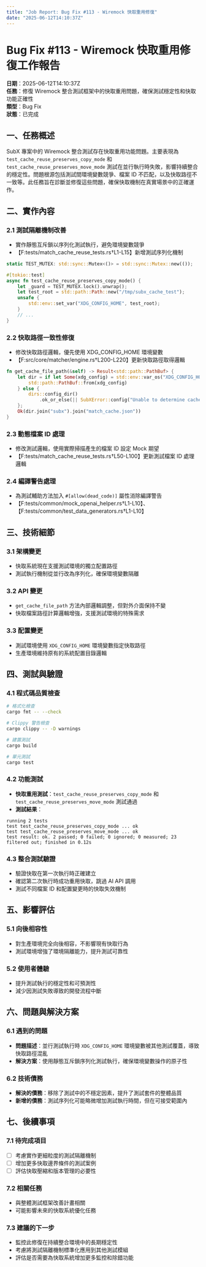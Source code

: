 ```yaml
---
title: "Job Report: Bug Fix #113 - Wiremock 快取重用修復"
date: "2025-06-12T14:10:37Z"
---
```


# Bug Fix #113 - Wiremock 快取重用修復工作報告

**日期**：2025-06-12T14:10:37Z  
**任務**：修復 Wiremock 整合測試框架中的快取重用問題，確保測試穩定性和快取功能正確性  
**類型**：Bug Fix  
**狀態**：已完成

## 一、任務概述

SubX 專案中的 Wiremock 整合測試存在快取重用功能問題。主要表現為 `test_cache_reuse_preserves_copy_mode` 和 `test_cache_reuse_preserves_move_mode` 測試在並行執行時失敗，影響持續整合的穩定性。問題根源包括測試間環境變數競爭、檔案 ID 不匹配，以及快取路徑不一致等。此任務旨在診斷並修復這些問題，確保快取機制在真實場景中的正確運作。

## 二、實作內容

### 2.1 測試隔離機制改善
- 實作靜態互斥鎖以序列化測試執行，避免環境變數競爭
- 【F:tests/match_cache_reuse_tests.rs†L1-L15】新增測試序列化機制

```rust
static TEST_MUTEX: std::sync::Mutex<()> = std::sync::Mutex::new(());

#[tokio::test]
async fn test_cache_reuse_preserves_copy_mode() {
    let _guard = TEST_MUTEX.lock().unwrap();
    let test_root = std::path::Path::new("/tmp/subx_cache_test");
    unsafe {
        std::env::set_var("XDG_CONFIG_HOME", test_root);
    }
    // ...
}
```

### 2.2 快取路徑一致性修復
- 修改快取路徑邏輯，優先使用 XDG_CONFIG_HOME 環境變數
- 【F:src/core/matcher/engine.rs†L200-L220】更新快取路徑取得邏輯

```rust
fn get_cache_file_path(&self) -> Result<std::path::PathBuf> {
    let dir = if let Some(xdg_config) = std::env::var_os("XDG_CONFIG_HOME") {
        std::path::PathBuf::from(xdg_config)
    } else {
        dirs::config_dir()
            .ok_or_else(|| SubXError::config("Unable to determine cache directory"))?
    };
    Ok(dir.join("subx").join("match_cache.json"))
}
```

### 2.3 動態檔案 ID 處理
- 修改測試邏輯，使用實際掃描產生的檔案 ID 設定 Mock 期望
- 【F:tests/match_cache_reuse_tests.rs†L50-L100】更新測試檔案 ID 處理邏輯

### 2.4 編譯警告處理
- 為測試輔助方法加入 `#[allow(dead_code)]` 屬性消除編譯警告
- 【F:tests/common/mock_openai_helper.rs†L1-L10】、【F:tests/common/test_data_generators.rs†L1-L10】

## 三、技術細節

### 3.1 架構變更
- 快取系統現在支援測試環境的獨立配置路徑
- 測試執行機制從並行改為序列化，確保環境變數隔離

### 3.2 API 變更
- `get_cache_file_path` 方法內部邏輯調整，但對外介面保持不變
- 快取檔案路徑計算邏輯增強，支援測試環境的特殊需求

### 3.3 配置變更
- 測試環境使用 `XDG_CONFIG_HOME` 環境變數指定快取路徑
- 生產環境維持原有的系統配置目錄邏輯

## 四、測試與驗證

### 4.1 程式碼品質檢查
```bash
# 格式化檢查
cargo fmt -- --check

# Clippy 警告檢查
cargo clippy -- -D warnings

# 建置測試
cargo build

# 單元測試
cargo test
```

### 4.2 功能測試
- **快取重用測試**：`test_cache_reuse_preserves_copy_mode` 和 `test_cache_reuse_preserves_move_mode` 測試通過
- **測試結果**：
```
running 2 tests
test test_cache_reuse_preserves_copy_mode ... ok
test test_cache_reuse_preserves_move_mode ... ok
test result: ok. 2 passed; 0 failed; 0 ignored; 0 measured; 23 filtered out; finished in 0.12s
```

### 4.3 整合測試驗證
- 驗證快取在第一次執行時正確建立
- 確認第二次執行時成功重用快取，跳過 AI API 調用
- 測試不同檔案 ID 和配置變更時的快取失效機制

## 五、影響評估

### 5.1 向後相容性
- 對生產環境完全向後相容，不影響現有快取行為
- 測試環境增強了環境隔離能力，提升測試可靠性

### 5.2 使用者體驗
- 提升測試執行的穩定性和可預測性
- 減少因測試失敗導致的開發流程中斷

## 六、問題與解決方案

### 6.1 遇到的問題
- **問題描述**：並行測試執行時 `XDG_CONFIG_HOME` 環境變數被其他測試覆蓋，導致快取路徑混亂
- **解決方案**：使用靜態互斥鎖序列化測試執行，確保環境變數操作的原子性

### 6.2 技術債務
- **解決的債務**：移除了測試中的不穩定因素，提升了測試套件的整體品質
- **新增的債務**：測試序列化可能略微增加測試執行時間，但在可接受範圍內

## 七、後續事項

### 7.1 待完成項目
- [ ] 考慮實作更細粒度的測試隔離機制
- [ ] 增加更多快取邊界條件的測試案例
- [ ] 評估快取壓縮和版本管理的必要性

### 7.2 相關任務
- 與整體測試框架改善計畫相關
- 可能影響未來的快取系統優化任務

### 7.3 建議的下一步
- 監控此修復在持續整合環境中的長期穩定性
- 考慮將測試隔離機制標準化應用到其他測試模組
- 評估是否需要為快取系統增加更多監控和除錯功能
